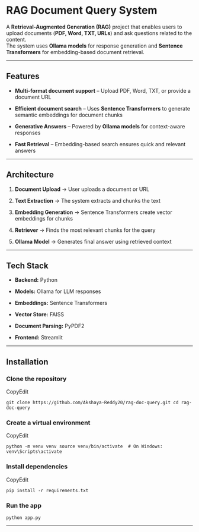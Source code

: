#  RAG Document Query System

A **Retrieval-Augmented Generation (RAG)** project that enables users to upload documents (**PDF, Word, TXT, URLs**) and ask questions related to the content.  
The system uses **Ollama models** for response generation and **Sentence Transformers** for embedding-based document retrieval.

* * *

## Features

*  **Multi-format document support** – Upload PDF, Word, TXT, or provide a document URL
    
*  **Efficient document search** – Uses **Sentence Transformers** to generate semantic embeddings for document chunks
    
*  **Generative Answers** – Powered by **Ollama models** for context-aware responses
    
*  **Fast Retrieval** – Embedding-based search ensures quick and relevant answers
        

* * *

## Architecture

1.  **Document Upload** → User uploads a document or URL
    
2.  **Text Extraction** → The system extracts and chunks the text
    
3.  **Embedding Generation** → Sentence Transformers create vector embeddings for chunks
    
4.  **Retriever** → Finds the most relevant chunks for the query
    
5.  **Ollama Model** → Generates final answer using retrieved context
    

* * *

##  Tech Stack

*   **Backend:** Python
    
*   **Models:** Ollama for LLM responses
    
*   **Embeddings:** Sentence Transformers
    
*   **Vector Store:** FAISS 
    
*   **Document Parsing:** PyPDF2 
    
*   **Frontend:** Streamlit
    

* * *

##  Installation

### Clone the repository


CopyEdit

`git clone https://github.com/Akshaya-Reddy20/rag-doc-query.git cd rag-doc-query`

### Create a virtual environment


CopyEdit

`python -m venv venv source venv/bin/activate  # On Windows: venv\Scripts\activate`

### Install dependencies



CopyEdit

`pip install -r requirements.txt`

###  Run the app

`python app.py`

* * *
